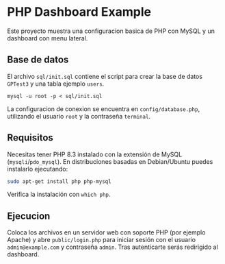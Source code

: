 # PHP Dashboard Example

Este proyecto muestra una configuracion basica de PHP con MySQL y un dashboard con menu lateral.

## Base de datos

El archivo `sql/init.sql` contiene el script para crear la base de datos `GPTest3` y una tabla ejemplo `users`.

```
mysql -u root -p < sql/init.sql
```

La configuracion de conexion se encuentra en `config/database.php`, utilizando el usuario `root` y la contraseña `terminal`.

## Requisitos

Necesitas tener PHP 8.3 instalado con la extensión de MySQL (`mysqli`/`pdo_mysql`).
En distribuciones basadas en Debian/Ubuntu puedes instalarlo ejecutando:

```bash
sudo apt-get install php php-mysql
```

Verifica la instalación con `which php`.

## Ejecucion

Coloca los archivos en un servidor web con soporte PHP (por ejemplo Apache) y abre `public/login.php` para iniciar sesión con el usuario `admin@example.com` y contraseña `admin`. Tras autenticarte serás redirigido al dashboard.
